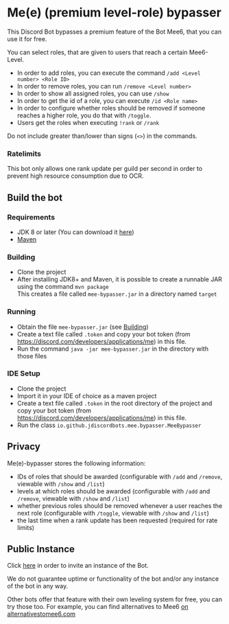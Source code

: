 # Me(e) (premium level-role) bypasser

This Discord Bot bypasses a premium feature of the Bot Mee6, that you can use it for free.

You can select roles, that are given to users that reach a certain Mee6-Level.

* In order to add roles, you can execute the command `/add <Level number> <Role ID>`
* In order to remove roles, you can run `/remove <Level number>`
* In order to show all assigned roles, you can use `/show`
* In order to get the id of a role, you can execute `/id <Role name>`
* In order to configure whether roles should be removed if someone reaches a higher role, you do that with `/toggle`.
* Users get the roles when executing `!rank` or `/rank`

Do not include greater than/lower than signs (`<>`) in the commands.

### Ratelimits

This bot only allows one rank update per guild per second in order to prevent high resource consumption due to OCR.

## Build the bot

### Requirements
* JDK 8 or later (You can download it [here](https://adoptopenjdk.net/))
* [Maven](https://maven.apache.org/download.cgi)

### Building
* Clone the project
* After installing JDK8+ and Maven, it is possible to create a runnable JAR using the command `mvn package`<br/>
  This creates a file called `mee-bypasser.jar` in a directory named `target`

### Running
* Obtain the file `mee-bypasser.jar` (see [Building](https://github.com/JDiscordBots/Me-e--bypasser#building))
* Create a text file called `.token` and copy your bot token (from <https://discord.com/developers/applications/me>) in this file.
* Run the command `java -jar mee-bypasser.jar` in the directory with those files

### IDE Setup
* Clone the project
* Import it in your IDE of choice as a maven project
* Create a text file called `.token` in the root directory of the project and copy your bot token (from <https://discord.com/developers/applications/me>) in this file.
* Run the class `io.github.jdiscordbots.mee.bypasser.MeeBypasser`

## Privacy

Me(e)-bypasser stores the following information:
- IDs of roles that should be awarded (configurable with `/add` and `/remove`, viewable with `/show` and `/list`)
- levels at which roles should be awarded (configurable with `/add` and `/remove`, viewable with `/show` and `/list`)
- whether previous roles should be removed whenever a user reaches the next role (configurable with `/toggle`, viewable with `/show` and `/list`)
- the last time when a rank update has been requested (required for rate limits)

## Public Instance

Click [here](https://discord.com/api/oauth2/authorize?client_id=644830792845099009&permissions=268520448&scope=bot%20applications.commands) in order to invite an instance of the Bot.

We do not guarantee uptime or functionality of the bot and/or any instance of the bot in any way.

Other bots offer that feature with their own leveling system for free, you can try those too. For example, you can find alternatives to Mee6 [on alternativestomee6.com](https://www.alternativestomee6.com/premium-mee6-alternatives/leveling)
